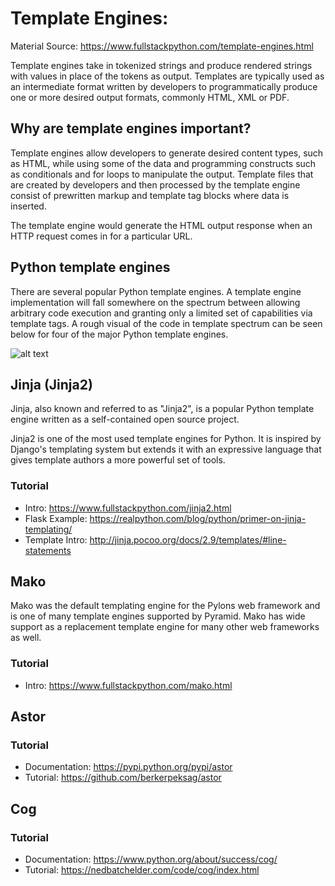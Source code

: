 # Template Engines: 

Material Source: https://www.fullstackpython.com/template-engines.html

Template engines take in tokenized strings and produce rendered strings with values in place of the tokens as output. Templates are typically used as an intermediate format written by developers to programmatically produce one or more desired output formats, commonly HTML, XML or PDF.

## Why are template engines important?
Template engines allow developers to generate desired content types, such as HTML, while using some of the data and programming constructs such as conditionals and for loops to manipulate the output. Template files that are created by developers and then processed by the template engine consist of prewritten markup and template tag blocks where data is inserted.

The template engine would generate the HTML output response when an HTTP request comes in for a particular URL.

## Python template engines
There are several popular Python template engines. A template engine implementation will fall somewhere on the spectrum between allowing arbitrary code execution and granting only a limited set of capabilities via template tags. A rough visual of the code in template spectrum can be seen below for four of the major Python template engines.

![alt text](https://www.fullstackpython.com/img/visuals/template-logic-spectrum.png)

## Jinja (Jinja2)
Jinja, also known and referred to as "Jinja2", is a popular Python template engine written as a self-contained open source project.

Jinja2 is one of the most used template engines for Python. It is inspired by Django's templating system but extends it with an expressive language that gives template authors a more powerful set of tools.

### Tutorial
* Intro: https://www.fullstackpython.com/jinja2.html
* Flask Example: https://realpython.com/blog/python/primer-on-jinja-templating/
* Template Intro: http://jinja.pocoo.org/docs/2.9/templates/#line-statements

## Mako
Mako was the default templating engine for the Pylons web framework and is one of many template engines supported by Pyramid. Mako has wide support as a replacement template engine for many other web frameworks as well.

### Tutorial
* Intro: https://www.fullstackpython.com/mako.html

## Astor
### Tutorial
* Documentation: https://pypi.python.org/pypi/astor
* Tutorial: https://github.com/berkerpeksag/astor

## Cog
### Tutorial
* Documentation: https://www.python.org/about/success/cog/
* Tutorial: https://nedbatchelder.com/code/cog/index.html






